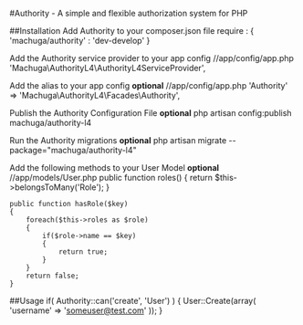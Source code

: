 #Authority - A simple and flexible authorization system for PHP

##Installation
Add Authority to your composer.json file
	require : {
        'machuga/authority' : 'dev-develop'
    }

Add the Authority service provider to your app config
	//app/config/app.php
	'Machuga\AuthorityL4\AuthorityL4ServiceProvider',

Add the alias to your app config **optional**
	//app/config/app.php
	'Authority' => 'Machuga\AuthorityL4\Facades\Authority',

Publish the Authority Configuration File **optional**
	php artisan config:publish machuga/authority-l4

Run the Authority migrations **optional**
	php artisan migrate --package="machuga/authority-l4"

Add the following methods to your User Model **optional**
	//app/models/User.php
	public function roles()
    {
        return $this->belongsToMany('Role');
    }

	public function hasRole($key)
	{
		foreach($this->roles as $role)
		{
			if($role->name == $key)
			{
				return true;
			}
		}
		return false;
	}

##Usage
	if( Authority::can('create', 'User') )
	{
		User::Create(array(
			'username' => 'someuser@test.com'
		));	
	}